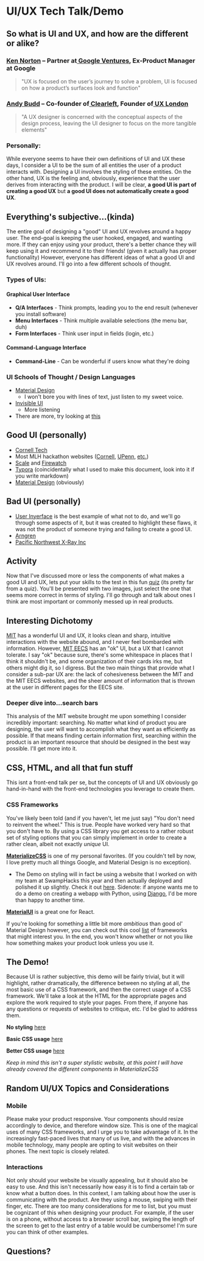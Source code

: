# UI/UX Tech Talk/Demo



## So what is UI and UX, and how are the different or alike?

### [Ken Norton](https://www.kennorton.com/) – Partner at[ Google Ventures](http://www.gv.com/), Ex-Product Manager at Google

> "UX is focused on the user’s journey to solve a problem, UI is focused on how a product’s surfaces look and function"

### [Andy Budd](http://andybudd.com/) – Co-founder of[ Clearleft](http://clearleft.com/), Founder of[ UX London](http://uxlondon.com/)

> "A UX designer is concerned with the conceptual aspects of the design process, leaving the UI designer to focus on the more tangible elements"

### Personally:

While everyone seems to have their own definitions of UI and UX these days, I consider a UI to be the sum of all entities the user of a product interacts with. Designing a UI involves the styling of these entities. On the other hand, UX is the feeling and, obviously, experience that the user derives from interacting with the product. I will be clear, **a good UI is part of creating a good UX** but **a good UI does not automatically create a good UX**.



## Everything's subjective...(kinda)

The entire goal of designing a "good" UI and UX revolves around a happy user. The end-goal is keeping the user hooked, engaged, and wanting more. If they can enjoy using your product, there's a better chance they will keep using it and recommend it to their friends! (given it actually has proper functionality) However, everyone has different ideas of what a good UI and UX revolves around. I'll go into a few different schools of thought.

### Types of UIs:

#### Graphical User Interface

- **Q/A Interfaces** - Think prompts, leading you to the end result (whenever you install software)
- **Menu Interfaces** - Think multiple available selections (the menu bar, duh)
- **Form Interfaces** - Think user input in fields (login, etc.)

#### Command-Language Interface

- **Command-Line** - Can be wonderful if users know what they're doing

### UI Schools of Thought / Design Languages

- [Material Design](https://material.io)
  - I won't bore you with lines of text, just listen to my sweet voice.
- [Invisible UI](https://www.usertesting.com/blog/invisible-ui)
  - More listening
- There are more, try looking at [this](https://design-languages.com/)



## Good UI (personally)

- [Cornell Tech](https://tech.cornell.edu/)
- Most MLH hackathon websites ([Cornell](https://www.bigredhacks.com/), [UPenn](http://2019f.pennapps.com/), [etc.](https://mlh.io/seasons/na-2020/events))
- [Scale](https://scale.com/) and [Firewatch](http://www.firewatchgame.com/)
- [Typora](https://typora.io) (coincidentally what I used to make this document, look into it if you write markdown)
- [Material Design](https://material.io/) (obviously)

## Bad UI (personally)

- [User Inyerface](https://userinyerface.com/) is the best example of what not to do, and we'll go through some aspects of it, but it was created to highlight these flaws, it was not the product of someone trying and failing to create a good UI.
- [Arngren](http://arngren.net/)
- [Pacific Northwest X-Ray Inc](http://www.pnwx.com/)



## Activity

Now that I've discussed more or less the components of what makes a good UI and UX, lets put your skills to the test in this fun [quiz](https://cantunsee.space/) (its pretty far from a quiz). You'll be presented with two images, just select the one that seems more correct in terms of styling. I'll go through and talk about ones I think are most important or commonly messed up in real products.



## Interesting Dichotomy

[MIT](http://www.mit.edu/) has a wonderful UI and UX, it looks clean and sharp, intuitive interactions with the website abound, and I never feel bombarded with information. However, [MIT EECS](https://www.eecs.mit.edu/) has an "ok" UI, but a UX that I cannot tolerate. I say "ok" because sure, there's some whitespace in places that I think it shouldn't be, and some organization of their cards irks me, but others might dig it, so I digress. But the two main things that provide what I consider a sub-par UX are: the lack of cohesiveness between the MIT and the MIT EECS websites, and the sheer amount of information that is thrown at the user in different pages for the EECS site.

### Deeper dive into...search bars

This analysis of the MIT website brought me upon something I consider incredibly important: searching. No matter what kind of product you are designing, the user will want to accomplish what they want as efficiently as possible. If that means finding certain information first, searching within the product is an important resource that should be designed in the best way possible. I'll get more into it.



## CSS, HTML, and all that fun stuff

This isnt a front-end talk per se, but the concepts of UI and UX obviously go hand-in-hand with the front-end technologies you leverage to create them.

### CSS Frameworks

You've likely been told (and if you haven't, let me just say) "You don't need to reinvent the wheel." This is true. People have worked very hard so that you don't have to. By using a CSS library you get access to a rather robust set of styling options that you can simply implement in order to create a rather clean, albeit not exactly *unique* UI.

**[MaterializeCSS](https://materializecss.com/)** is one of my personal favorites. (If you couldn't tell by now, I love pretty much all things Google, and Material Design is no exception). 

- The Demo on styling will in fact be using a website that I worked on with my team at SwampHacks this year and then actually deployed and polished it up slightly. Check it out [here](https://swmp-sblease.herokuapp.com/). Sidenote: if anyone wants me to do a demo on creating a webapp with Python, using [Django](https://www.djangoproject.com/), I'd be more than happy to another time.

**[MaterialUI](https://material-ui.com/)** is a great one for React.

If you're looking for something a little bit more *ambitious* than good ol' Material Design however, you can check out this cool [list](https://geekflare.com/best-css-frameworks/) of frameworks that might interest you. In the end, you won't know whether or not you like how something makes your product look unless you use it.



## The Demo!

Because UI is rather subjective, this demo will be fairly trivial, but it will highlight, rather dramatically, the difference between no styling at all, the most basic use of a CSS framework, and then the correct usage of a CSS framework. We'll take a look at the HTML for the appropriate pages and explore the work required to style your pages. From there, if anyone has any questions or requests of websites to critique, etc. I'd be glad to address them.

**No styling** [here](https://swmp-sblease.herokuapp.com/listing_bad/)

**Basic CSS usage** [here](https://swmp-sblease.herokuapp.com/listing_med/)

**Better CSS usage** [here](https://swmp-sblease.herokuapp.com/listing/)

*Keep in mind this isn't a super stylistic website, at this point I will have already covered the different components in MaterializeCSS*



## Random UI/UX Topics and Considerations

### Mobile

Please make your product responsive. Your components should resize accordingly to device, and therefore window size. This is one of the magical uses of many CSS frameworks, and I urge you to take advantage of it. In the increasingly fast-paced lives that many of us live, and with the advances in mobile technology, many people are opting to visit websites on their phones. The next topic is closely related.

### Interactions

Not only should your website be visually appealing, but it should also be easy to use. And this isn't necessarily how easy it is to find a certain tab or know what a button does. In this context, I am talking about how the user is communicating with the product. Are they using a mouse, swiping with their finger, etc. There are too many considerations for me to list, but you must be cognizant of this when designing your product. For example, if the user is on a phone, without access to a browser scroll bar, swiping the length of the screen to get to the last entry of a table would be cumbersome! I'm sure you can think of other examples.



## Questions?

